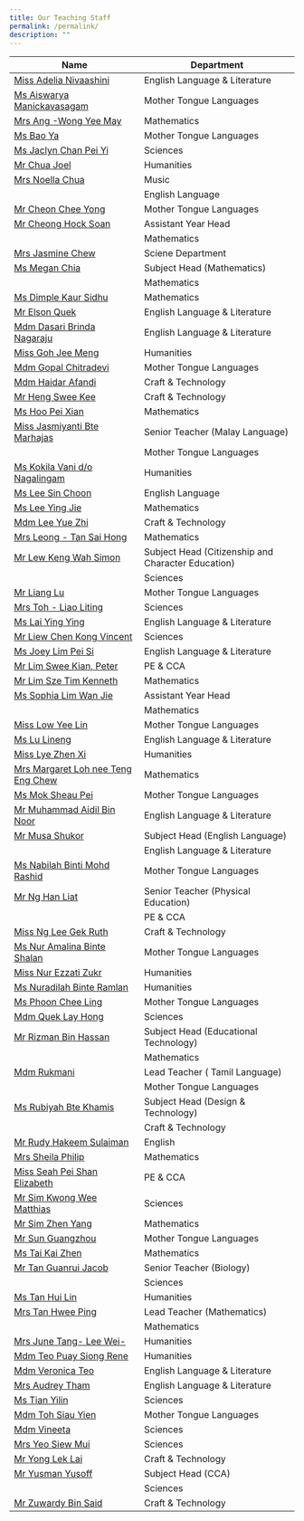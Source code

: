 ```yaml
---
title: Our Teaching Staff
permalink: /permalink/
description: ""
---
```

| Name | Department | 
| --------------- | --------------- |
| [Miss Adelia Nivaashini](mailto:nivaashini@cwss.moe.edu.sg)|	English Language & Literature  |
|[Ms Aiswarya Manickavasagam](mailto:aiswarya@cwss.moe.edu.sg) 	 |Mother Tongue Languages|
|[Mrs Ang -Wong Yee May](mailto:wong.yeemay@cwss.moe.edu.sg) 	|Mathematics |
| [Ms Bao Ya](mailto:bao.ya@cwss.moe.edu.sg)	|Mother Tongue Languages |
| [Ms Jaclyn Chan Pei Yi](mailto:jaclyn.chanpeiyi@cwss.moe.edu.sg)	|Sciences |
|[Mr Chua Joel](mailto:joel.chua@cwss.moe.edu.sg) 	 |Humanities|
 |[Mrs Noella Chua](mailto:noella.yee@cwss.moe.edu.sg)	|Music|
|	|English Language |
 |[Mr Cheon Chee Yong](mailto:cheon.cheeyong@cwss.moe.edu.sg)|	Mother Tongue Languages |
 |[Mr Cheong Hock Soan](mailto:cheong.hocksoan@cwss.moe.edu.sg)|	Assistant Year Head|
|	|Mathematics |
|[Mrs Jasmine Chew](mailto:jasmine.chew@cwss.moe.edu.sg)|	Sciene Department |
|[Ms Megan Chia](mailto:megan.chia@cwss.moe.edu.sg)|	 Subject Head (Mathematics) |
|	|Mathematics|
|[Ms Dimple Kaur Sidhu](mailto:dimple.kaur@cwss.moe.edu.sg)|	 Mathematics|
|[Mr Elson Quek](mailto:elson.quek@cwss.moe.edu.sg) 	|English Language & Literature |
|[Mdm Dasari Brinda Nagaraju](mailto:brinda@cwss.moe.edu.sg) 	|English Language & Literature |
 |[Miss Goh Jee Meng](mailto:goh.jeemeng@cwss.moe.edu.sg)	|Humanities |
 |[Mdm Gopal Chitradevi](mailto:gopal.chitradevi@cwss.moe.edu.sg)	| Mother Tongue Languages|
|[Mdm Haidar Afandi](mailto:)	|Craft & Technology  |
| [Mr Heng Swee Kee](mailto:heng.sweekee@cwss.moe.edu.sg)	|Craft & Technology |
| [Ms Hoo Pei Xian](mailto:hoo.peixian@cwss.moe.edu.sg)|	Mathematics |
| [Miss Jasmiyanti Bte Marhajas](mailto:jasmiyanti.marhajas@cwss.moe.edu.sg)	| Senior Teacher (Malay Language) |
|     |Mother Tongue Languages|
|[Ms Kokila Vani d/o Nagalingam](mailto:) 	|Humanities |
|[Ms Lee Sin Choon](mailto:) 	| English Language|
| [Ms Lee Ying Jie](mailto:)|	Mathematics |
| [Mdm Lee Yue Zhi](mailto:) 	| Craft & Technology| 
 | [Mrs Leong - Tan Sai Hong](mailto:)| 	Mathematics | 
|  [Mr Lew Keng Wah Simon](mailto:)| 	Subject Head (Citizenship and Character Education) | 
| 	| Sciences| 
| [Mr Liang Lu](mailto:) 	| Mother Tongue Languages | 
|  [Mrs Toh - Liao Liting](mailto:)	| Sciences | 
| [Ms Lai Ying Ying](mailto:)| 	 English Language & Literature| 
 | [Mr Liew Chen Kong Vincent](mailto:)| 	 Sciences| 
 | [Ms Joey Lim Pei Si](mailto:)	| English Language & Literature | 
| [Mr Lim Swee Kian, Peter](mailto:) 	| PE & CCA | 
 | [Mr Lim Sze Tim Kenneth](mailto:)| 	 Mathematics| 
|  [Ms Sophia Lim Wan Jie](mailto:)	|  Assistant Year Head| 
| 	| Mathematics  | 
| [Miss Low Yee Lin](mailto:)	| Mother Tongue Languages | 
| [Ms Lu Lineng](mailto:) 	| English Language & Literature | 
 | [Miss Lye Zhen Xi](mailto:)	| Humanities|  
 | [Mrs Margaret Loh nee Teng Eng Chew](mailto:)| 	Mathematics | 
 | [Ms Mok Sheau Pei](mailto:)	| Mother Tongue Languages| 
 | [Mr Muhammad Aidil Bin Noor](mailto:)	| English Language & Literature| 
| [Mr Musa Shukor](mailto:) 	|  Subject Head (English Language) | 
| 	| English Language & Literature| 
 | [Ms Nabilah Binti Mohd Rashid](mailto:)	|  Mother Tongue Languages| 
|  [Mr Ng Han Liat](mailto:)	| Senior Teacher (Physical Education) | 
| 	| PE & CCA| 
| [Miss Ng Lee Gek Ruth](mailto:) 	| Craft & Technology | 
| [Ms Nur Amalina Binte Shalan](mailto:) 	|  Mother Tongue Languages| 
| [Miss Nur Ezzati Zukr](mailto:)  	| Humanities  | 
|  [Ms Nuradilah Binte Ramlan](mailto:)	| Humanities | 
 | [Ms Phoon Chee Ling](mailto:)	| Mother Tongue Languages | 
  | [Mdm Quek Lay Hong](mailto:) | 	Sciences  | 
  | [Mr Rizman Bin Hassan](mailto:)	 | Subject Head (Educational Technology)  | 
 | 	 | Mathematics  | 
 | [Mdm Rukmani](mailto:) 	 | Lead Teacher ( Tamil Language)  | 
 | 	 | Mother Tongue Languages  | 
 | [Ms Rubiyah Bte Khamis](mailto:) 	 |  Subject Head (Design & Technology)  | 
 | 	 | Craft & Technology | 
 | [Mr Rudy Hakeem Sulaiman](mailto:) 	 | English  | 
 |  [Mrs Sheila Philip](mailto:)	 |  Mathematics | 
  | [Miss Seah Pei Shan Elizabeth](mailto:)	  | PE & CCA | 
  | [Mr Sim Kwong Wee Matthias](mailto:)	  | Sciences | 
  | [Mr Sim Zhen Yang](mailto:)	 | Mathematics  | 
 | [Mr Sun Guangzhou](mailto:) 	 | Mother Tongue Languages  | 
  | [Ms Tai Kai Zhen](mailto:)	  | Mathematics | 
 | [Mr Tan Guanrui Jacob](mailto:) 	 | Senior Teacher (Biology)  | 
 | 	 | Sciences  | 
 | [Ms Tan Hui Lin](mailto:)  | 	 Humanities  | 
  | [Mrs Tan Hwee Ping](mailto:)	 | Lead Teacher (Mathematics)  | 
 | 	 | Mathematics  | 
  | [Mrs June Tang- Lee Wei-](mailto:) 	 | Humanities  | 
 | [Mdm Teo Puay Siong Rene](mailto:) 	 | Humanities   | 
 | [Mdm Veronica Teo](mailto:)	 | English Language & Literature   | 
  | [Mrs Audrey Tham](mailto:)	 | English Language & Literature  | 
  |  [Ms Tian Yilin](mailto:)	 | Sciences   | 
  | [Mdm Toh Siau Yien](mailto:) 	 |  Mother Tongue Languages  | 
  | [Mdm Vineeta](mailto:)	 |  Sciences | 
 |  [Mrs Yeo Siew Mui](mailto:) | 	 Sciences | 
 | [Mr Yong Lek Lai](mailto:)	 |  Craft & Technology | 
 |  [Mr Yusman Yusoff](mailto:)	 | Subject Head (CCA)  | 
 | 	 | Sciences  | 
 | [Mr Zuwardy Bin Said](mailto:) 	  | Craft & Technology |